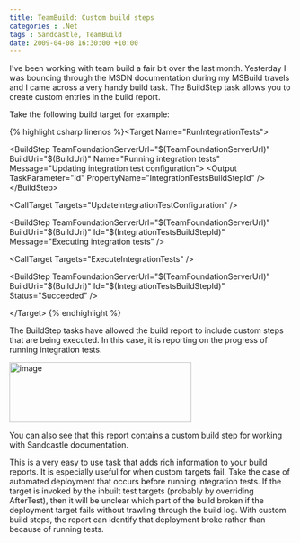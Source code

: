 ```yaml
---
title: TeamBuild: Custom build steps
categories : .Net
tags : Sandcastle, TeamBuild
date: 2009-04-08 16:30:00 +10:00
---
```


<p>I've been working with team build a fair bit over the last month. Yesterday I was bouncing through the MSDN documentation during my MSBuild travels and I came across a very handy build task. The BuildStep task allows you to create custom entries in the build report.</p>  <p>Take the following build target for example:</p>  <div style="padding-bottom: 0px; margin: 0px; padding-left: 0px; padding-right: 0px; display: inline; float: none; padding-top: 0px" id="scid:812469c5-0cb0-4c63-8c15-c81123a09de7:1ebb6d01-8050-4e6a-8ab3-930b5eeeae69" class="wlWriterEditableSmartContent">{% highlight csharp linenos %}&lt;Target Name="RunIntegrationTests"&gt;
 
  &lt;BuildStep TeamFoundationServerUrl="$(TeamFoundationServerUrl)"
             BuildUri="$(BuildUri)"
             Name="Running integration tests"
             Message="Updating integration test configuration"&gt;
    &lt;Output TaskParameter="Id"
            PropertyName="IntegrationTestsBuildStepId" /&gt;
  &lt;/BuildStep&gt;
  
  &lt;CallTarget Targets="UpdateIntegrationTestConfiguration" /&gt;
 
  &lt;BuildStep TeamFoundationServerUrl="$(TeamFoundationServerUrl)"
             BuildUri="$(BuildUri)"
             Id="$(IntegrationTestsBuildStepId)"
             Message="Executing integration tests" /&gt;
 
  &lt;CallTarget Targets="ExecuteIntegrationTests" /&gt;
 
  &lt;BuildStep TeamFoundationServerUrl="$(TeamFoundationServerUrl)"
             BuildUri="$(BuildUri)"
             Id="$(IntegrationTestsBuildStepId)"
             Status="Succeeded" /&gt;
 
&lt;/Target&gt;
{% endhighlight %}</div>

<p>The BuildStep tasks have allowed the build report to include custom steps that are being executed. In this case, it is reporting on the progress of running integration tests.</p>

<p><a href="//blogfiles/WindowsLiveWriter/TeamBuildCustombuildsteps_E63E/image_2.png"><img style="border-right-width: 0px; border-top-width: 0px; border-bottom-width: 0px; border-left-width: 0px" border="0" alt="image" src="//blogfiles/WindowsLiveWriter/TeamBuildCustombuildsteps_E63E/image_thumb.png" width="324" height="107" /></a> </p>

<p>You can also see that this report contains a custom build step for working with Sandcastle documentation. </p>

<p>This is a very easy to use task that adds rich information to your build reports. It is especially useful for when custom targets fail. Take the case of automated deployment that occurs before running integration tests. If the target is invoked by the inbuilt test targets (probably by overriding AfterTest), then it will be unclear which part of the build broken if the deployment target fails without trawling through the build log. With custom build steps, the report can identify that deployment broke rather than because of running tests.</p>
